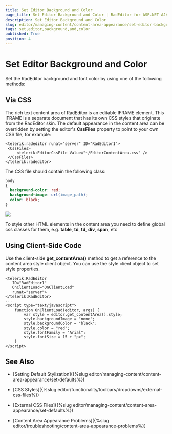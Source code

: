 ```yaml
---
title: Set Editor Background and Color
page_title: Set Editor Background and Color | RadEditor for ASP.NET AJAX Documentation
description: Set Editor Background and Color
slug: editor/managing-content/content-area-appearance/set-editor-background-and-color
tags: set,editor,background,and,color
published: True
position: 4
---
```


# Set Editor Background and Color

Set the RadEditor background and font color by using one of the following methods:

## Via CSS

The rich text content area of RadEditor is an editable IFRAME element. This IFRAME is a separate document that has its own CSS styles that originate from the RadEditor skin. The default appearance in the content area can be overridden by setting the editor's **CssFiles** property to point to your own CSS file, for example:

````ASP.NET
<telerik:radeditor runat="server" ID="RadEditor1">
 <CssFiles>
	 <telerik:EditorCssFile Value="~/EditorContentArea.css" />
 </CssFiles>
</telerik:radeditor> 
````

The CSS file should contain the following class:

````CSS
body
{
  background-color: red;
  background-image: url(image_path);
  color: black;
}
````

![](images/editor-handlingcontent005.png)

To style other HTML elements in the content area you need to define global css classes for them, e.g. **table**, **td**, **td**, **div**, **span**, etc

## Using Client-Side Code

Use the client-side **get_contentArea()** method to get a reference to the content area style client object. You can use the style client object to set style properties.

````ASP.NET
<telerik:RadEditor
   ID="RadEditor1"
   OnClientLoad="OnClientLoad"
   runat="server">
</telerik:RadEditor>
...
<script type="text/javascript">
	function OnClientLoad(editor, args) {
		var style = editor.get_contentArea().style;
		style.backgroundImage = "none";
		style.backgroundColor = "black";
		style.color = "red";
		style.fontFamily = "Arial";
		style.fontSize = 15 + "px";
	}
</script> 
````



## See Also

* [Setting Default Stylization]({%slug editor/managing-content/content-area-appearance/set-defaults%})

* [CSS Styles]({%slug editor/functionality/toolbars/dropdowns/external-css-files%})

* [External CSS Files]({%slug editor/managing-content/content-area-appearance/set-defaults%})

* [Content Area Appearance Problems]({%slug editor/troubleshooting/content-area-appearance-problems%})
